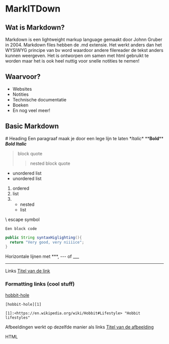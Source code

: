 # MarkITDown


## Wat is Markdown?

Markdown is een lightweight markup language gemaakt door Johnn Gruber in 2004. Markdown files hebben de .md extensie. Het werkt anders dan het WYSIWYG principe van bv word waardoor andere filereader de tekst anders kunnen weergeven. Het is ontworpen om samen met html gebruikt te worden maar het is ook heel nuttig voor snelle notities te nemen!

## Waarvoor?

- Websites
- Notities
- Technische documentatie
- Boeken
- En nog veel meer!
  
  
  
## Basic Markdown
  
\# Heading
Een paragraaf maak je door een lege lijn te laten
\**Italic*\*
\*\***Bold**\*\*
***Bold Italic***
  
> block quote
> > nested block quote
- unordered list
- unordered list

1. ordered
2. list
3. - nested
   - list

\ escape symbol

```code
Een block code 
```

```java
public String syntaxHiglighting(){
  return "Very good, very niiiice";
}
```
Horizontale lijnen met ***, --- of ___

---

Links 
[Titel van de link](https://en.wikipedia.org/wiki/Markdown)

### Formatting links (cool stuff)
[hobbit-hole][1]

[1]:<https://en.wikipedia.org/wiki/Hobbit#Lifestyle> "Hobbit lifestyles"

```text
[hobbit-hole][1]

[1]:<https://en.wikipedia.org/wiki/Hobbit#Lifestyle> "Hobbit lifestyles"
```

Afbeeldingen 
werkt op dezelfde manier als links
[Titel van de afbeelding](https://nftnow.com/wp-content/uploads/2022/01/Cool-Cats-Single-Cat.jpg)

HTML



   